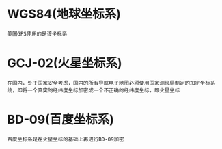 # WGS84(地球坐标系)
    美国GPS使用的是该坐标系
# GCJ-02(火星坐标系)
    在国内，处于国家安全考虑，国内的所有导航电子地图必须使用国家测绘局制定的加密坐标系统，即将一个真实的经纬度坐标加密成一个不正确的经纬度坐标，即火星坐标
# BD-09(百度坐标系)
    百度坐标系是在火星坐标的基础上再进行BD-09加密